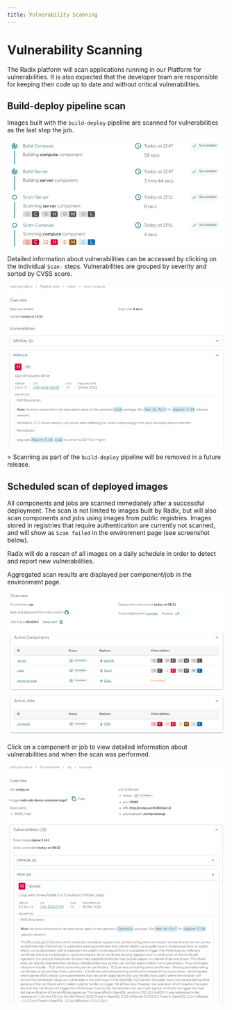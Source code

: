```yaml
---
title: Vulnerability Scanning
---
```


# Vulnerability Scanning

The Radix platform will scan applications running in our Platform for vulnerabilities. It is also expected that the developer team are responsible for keeping their code up to date and without critical vulnerabilities.

## Build-deploy pipeline scan

Images built with the `build-deploy` pipeline are scanned for vulnerabilities as the last step the job.

![Scan Steps](./scan-build-deploy.png "Scan Steps")

Detailed information about vulnerabilities can be accessed by clicking on the individual `Scan-` steps. Vulnerabilities are grouped by severity and sorted by CVSS score.

![Scan Step Details](./scan-build-deploy-details.png "Scan Step Details")

&gt; Scanning as part of the `build-deploy` pipeline will be removed in a future release.

## Scheduled scan of deployed images

All components and jobs are scanned immediately after a successful deployment. The scan is not limited to images built by Radix, but will also scan components and jobs using images from public registries. Images stored in registries that require authentication are currently not scanned, and will show as `Scan failed` in the environment page (see screenshot below).

Radix will do a rescan of all images on a daily schedule in order to detect and report new vulnerabilities.

Aggregated scan results are displayed per component/job in the environment page.

![Scan Environment Overview](./scan-environment.png "Scan Environment Overview")

Click on a component or job to view detailed information about vulnerabilities and when the scan was performed.

![Scan Component Details](./scan-component-details.png "Scan Component Details")
